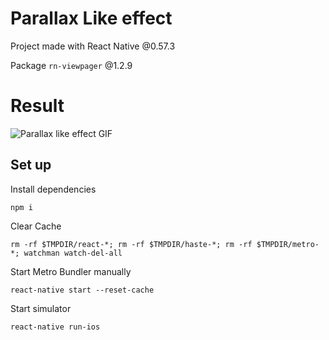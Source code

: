 # Parallax Like effect

Project made with React Native @0.57.3

Package `rn-viewpager` @1.2.9

# Result

![Parallax like effect GIF](https://gph.is/2APMuIN)

## Set up

Install dependencies

`npm i`

Clear Cache

`rm -rf $TMPDIR/react-*; rm -rf $TMPDIR/haste-*; rm -rf $TMPDIR/metro-*; watchman watch-del-all`

Start Metro Bundler manually

`react-native start --reset-cache`

Start simulator

`react-native run-ios`
